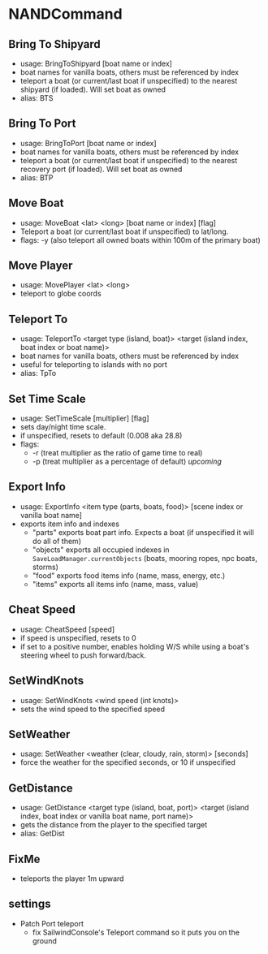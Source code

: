 # NANDCommand

## Bring To Shipyard 
- usage: BringToShipyard [boat name or index]
- boat names for vanilla boats, others must be referenced by index
- teleport a boat (or current/last boat if unspecified) to the nearest shipyard (if loaded). Will set boat as owned
- alias: BTS
## Bring To Port 
- usage: BringToPort [boat name or index]
- boat names for vanilla boats, others must be referenced by index
- teleport a boat (or current/last boat if unspecified) to the nearest recovery port (if loaded). Will set boat as owned
- alias: BTP
## Move Boat
- usage: MoveBoat \<lat> \<long> [boat name or index] [flag]
- Teleport a boat (or current/last boat if unspecified) to lat/long.
- flags: -y (also teleport all owned boats within 100m of the primary boat)
## Move Player
- usage: MovePlayer \<lat> \<long>
- teleport to globe coords
## Teleport To
- usage: TeleportTo \<target type (island, boat)> \<target (island index, boat index or boat name)>
- boat names for vanilla boats, others must be referenced by index
- useful for teleporting to islands with no port
- alias: TpTo
## Set Time Scale
- usage: SetTimeScale [multiplier] [flag]
- sets day/night time scale.
- if unspecified, resets to default (0.008 aka 28.8)
- flags:
  - \-r (treat multiplier as the ratio of game time to real)
  - \-p (treat multiplier as a percentage of default) *upcoming*
## Export Info
- usage: ExportInfo \<item type (parts, boats, food)> [scene index or vanilla boat name]
- exports item info and indexes
  - "parts" exports boat part info. Expects a boat (if unspecified it will do all of them)
  - "objects" exports all occupied indexes in `SaveLoadManager.currentObjects` (boats, mooring ropes, npc boats, storms)
  - "food" exports food items info (name, mass, energy, etc.)
  - "items" exports all items info (name, mass, value)
## Cheat Speed
- usage: CheatSpeed [speed]
- if speed is unspecified, resets to 0
- if set to a positive number, enables holding W/S while using a boat's steering wheel to push forward/back.
## SetWindKnots
- usage: SetWindKnots <wind speed (int knots)>
- sets the wind speed to the specified speed
## SetWeather
- usage: SetWeather <weather (clear, cloudy, rain, storm)> [seconds]
- force the weather for the specified seconds, or 10 if unspecified
## GetDistance
- usage: GetDistance <target type (island, boat, port)> <target (island index, boat index or vanilla boat name, port name)>
- gets the distance from the player to the specified target
- alias: GetDist
## FixMe
- teleports the player 1m upward

## settings
- Patch Port teleport
  - fix SailwindConsole's Teleport command so it puts you on the ground
